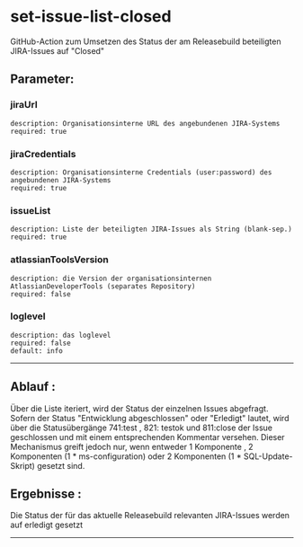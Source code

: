 # set-issue-list-closed

GitHub-Action zum Umsetzen des Status der am Releasebuild beteiligten JIRA-Issues auf "Closed"

## Parameter:
  ### jiraUrl
    description: Organisationsinterne URL des angebundenen JIRA-Systems  
    required: true
  ### jiraCredentials
    description: Organisationsinterne Credentials (user:password) des angebundenen JIRA-Systems  
    required: true  
  ### issueList
    description: Liste der beteiligten JIRA-Issues als String (blank-sep.)
    required: true
  ### atlassianToolsVersion
    description: die Version der organisationsinternen AtlassianDeveloperTools (separates Repository)  
    required: false 
  ### loglevel
    description: das loglevel 
    required: false 
    default: info

---
## Ablauf :
Über die Liste iteriert, wird der Status der einzelnen Issues abgefragt.
Sofern der Status "Entwicklung abgeschlossen" oder "Erledigt" lautet, wird über die Statusübergänge 741:test , 821: testok und 811:close der Issue geschlossen und mit einem entsprechenden Kommentar versehen.
Dieser Mechanismus greift jedoch nur, wenn entweder 1 Komponente , 2 Komponenten (1 * ms-configuration)  oder 2 Komponenten (1 * SQL-Update-Skript) gesetzt sind.

## Ergebnisse :
Die Status der für das aktuelle Releasebuild relevanten JIRA-Issues werden auf erledigt gesetzt

---
